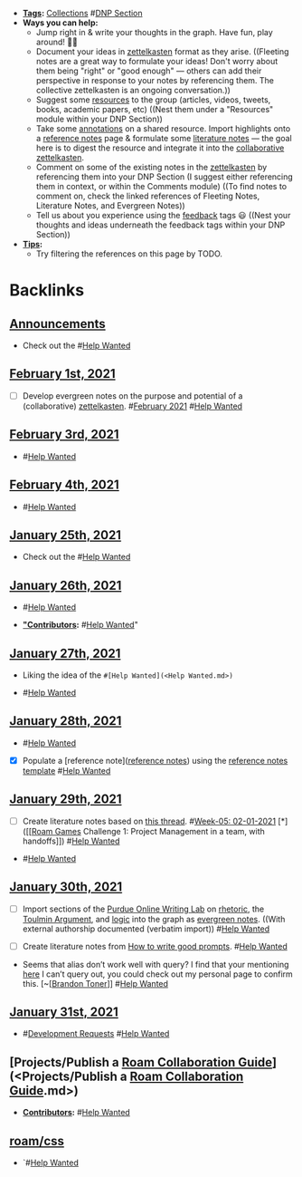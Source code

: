 - **[Tags](<Tags.md>):** [Collections](<Collections.md>) #[DNP Section](<DNP Section.md>)
- **Ways you can help:**
    - Jump right in & write your thoughts in the graph. Have fun, play around! 🤸‍♀️
    - Document your ideas in [zettelkasten](<zettelkasten.md>) format as they arise. ((Fleeting notes are a great way to formulate your ideas! Don't worry about them being "right" or "good enough" — others can add their perspective in response to your notes by referencing them. The collective zettelkasten is an ongoing conversation.))
    - Suggest some [resources](<resources.md>) to the group (articles, videos, tweets, books, academic papers, etc) ((Nest them under a "Resources" module within your DNP Section))
    - Take some [annotations](<annotations.md>) on a shared resource. Import highlights onto a [reference notes](<reference notes.md>) page & formulate some [literature notes](<literature notes.md>) — the goal here is to digest the resource and integrate it into the [collaborative zettelkasten](<collaborative zettelkasten.md>).
    - Comment on some of the existing notes in the [zettelkasten](<zettelkasten.md>) by referencing them into your DNP Section (I suggest either referencing them in context, or within the Comments module) ((To find notes to comment on, check the linked references of Fleeting Notes, Literature Notes, and Evergreen Notes))
    - Tell us about you experience using the [feedback](<feedback.md>) tags 😃 ((Nest your thoughts and ideas underneath the feedback tags within your DNP Section))
- **[Tips](<Tips.md>):**
    - Try filtering the references on this page by TODO.

# Backlinks
## [Announcements](<Announcements.md>)
- Check out the #[Help Wanted](<Help Wanted.md>)

## [February 1st, 2021](<February 1st, 2021.md>)
- [ ] Develop evergreen notes on the purpose and potential of a (collaborative) [zettelkasten](<zettelkasten.md>). #[February 2021](<February 2021.md>) #[Help Wanted](<Help Wanted.md>)

## [February 3rd, 2021](<February 3rd, 2021.md>)
- #[Help Wanted](<Help Wanted.md>)

## [February 4th, 2021](<February 4th, 2021.md>)
- #[Help Wanted](<Help Wanted.md>)

## [January 25th, 2021](<January 25th, 2021.md>)
- Check out the #[Help Wanted](<Help Wanted.md>)

## [January 26th, 2021](<January 26th, 2021.md>)
- #[Help Wanted](<Help Wanted.md>)

- **["Contributors](<"Contributors.md>):** #[Help Wanted](<Help Wanted.md>)"

## [January 27th, 2021](<January 27th, 2021.md>)
- Liking the idea of the `#[Help Wanted](<Help Wanted.md>)`

- #[Help Wanted](<Help Wanted.md>)

## [January 28th, 2021](<January 28th, 2021.md>)
- #[Help Wanted](<Help Wanted.md>)

- [x] Populate a [reference note]([reference notes](<reference notes.md>)) using the [reference notes template](((gix1P4auD))) #[Help Wanted](<Help Wanted.md>)

## [January 29th, 2021](<January 29th, 2021.md>)
- [ ] Create literature notes based on [this thread](((0PZ_hR4QF))). #[Week-05: 02-01-2021](<Week-05: 02-01-2021.md>) [*]([[[Roam Games](<[[Roam Games.md>) Challenge 1: Project Management in a team, with handoffs]]) #[Help Wanted](<Help Wanted.md>)

- #[Help Wanted](<Help Wanted.md>)

## [January 30th, 2021](<January 30th, 2021.md>)
- [ ] Import sections of the [Purdue Online Writing Lab](<Purdue Online Writing Lab.md>) on [rhetoric](<rhetoric.md>), the [Toulmin Argument](<Toulmin Argument.md>), and [logic](<logic.md>) into the graph as [evergreen notes](<evergreen notes.md>). ((With external authorship documented (verbatim import)) #[Help Wanted](<Help Wanted.md>)

- [ ] Create literature notes from [How to write good prompts](<How to write good prompts.md>). #[Help Wanted](<Help Wanted.md>)

- Seems that alias don’t work well with query? I find that your mentioning [here](((YLeWbqa5w))) I can’t query out, you could check out my personal page to confirm this. [~[[Brandon Toner](<~[[Brandon Toner.md>)]] #[Help Wanted](<Help Wanted.md>)

## [January 31st, 2021](<January 31st, 2021.md>)
- #[Development Requests](<Development Requests.md>) #[Help Wanted](<Help Wanted.md>)

## [Projects/Publish a [Roam Collaboration Guide](<Roam Collaboration Guide.md>)](<Projects/Publish a [Roam Collaboration Guide](<Roam Collaboration Guide.md>).md>)
- **[Contributors](<Contributors.md>):** #[Help Wanted](<Help Wanted.md>)

## [roam/css](<roam/css.md>)
- `#[Help Wanted](<Help Wanted.md>)

